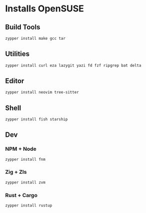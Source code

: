 # Installs OpenSUSE

## Build Tools

```sh
zypper install make gcc tar
```

## Utilities

```sh
zypper install curl eza lazygit yazi fd fzf ripgrep bat delta
```

## Editor

```sh
zypper install neovim tree-sitter
```

## Shell

```sh
zypper install fish starship
```

## Dev

### NPM + Node

```sh
zypper install fnm
```

### Zig + Zls

```sh
zypper install zvm
```

### Rust + Cargo

```sh
zypper install rustup
```

